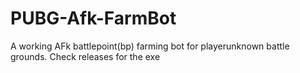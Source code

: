 # PUBG-Afk-FarmBot
A working AFk battlepoint(bp) farming bot for playerunknown battle grounds. Check releases for the exe
